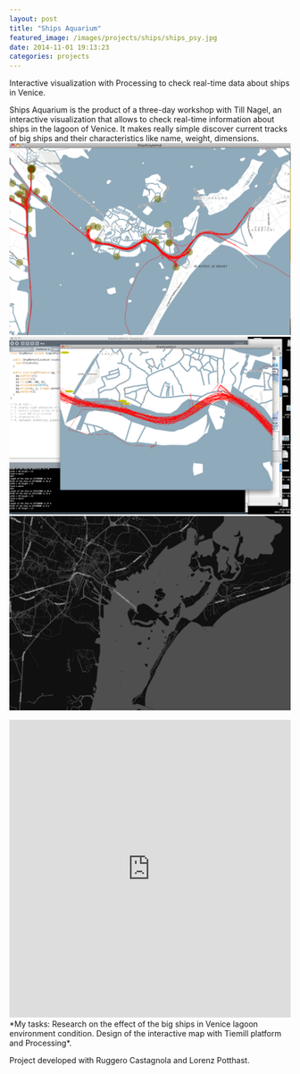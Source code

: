 ```yaml
---
layout: post
title: "Ships Aquarium"
featured_image: /images/projects/ships/ships_psy.jpg
date: 2014-11-01 19:13:23
categories: projects
---
```


Interactive visualization with Processing to check real-time data about ships in Venice.

Ships Aquarium is the product of a three-day workshop with Till Nagel, an interactive visualization that allows to check real-time information about ships in the lagoon of Venice. It makes really simple discover current tracks of big ships and their characteristics like name, weight, dimensions.
<br>
![Alt text](/images/projects/ships/sa2.png)
<br>
![Alt text](/images/projects/ships/sa1.png)
<br>
![Alt text](/images/projects/ships/sa3.png)

<iframe src="https://player.vimeo.com/video/59518870?color=e74c3c&title=0&byline=0&portrait=0" width="100%" height="533" frameborder="0" webkitallowfullscreen mozallowfullscreen allowfullscreen></iframe>
<br>
*My tasks: Research on the effect of the big ships in Venice lagoon environment condition. Design of the interactive map with Tiemill platform and Processing*.
<p>Project developed with <href="http://ruggerocastagnola.com/" target="_blank">Ruggero Castagnola </a>and <href="http://www.lorenzpotthast.de/" target="_blank">Lorenz Potthast</a>.</p>

